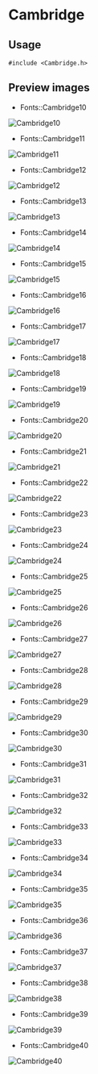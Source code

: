 Cambridge
==========

Usage
------

    #include <Cambridge.h>

Preview images
--------------
* Fonts::Cambridge10 

![Cambridge10](https://raw.githubusercontent.com/Cariad/Cambridge/master/Preview/Cambridge10.png)

* Fonts::Cambridge11 

![Cambridge11](https://raw.githubusercontent.com/Cariad/Cambridge/master/Preview/Cambridge11.png)

* Fonts::Cambridge12 

![Cambridge12](https://raw.githubusercontent.com/Cariad/Cambridge/master/Preview/Cambridge12.png)

* Fonts::Cambridge13 

![Cambridge13](https://raw.githubusercontent.com/Cariad/Cambridge/master/Preview/Cambridge13.png)

* Fonts::Cambridge14 

![Cambridge14](https://raw.githubusercontent.com/Cariad/Cambridge/master/Preview/Cambridge14.png)

* Fonts::Cambridge15 

![Cambridge15](https://raw.githubusercontent.com/Cariad/Cambridge/master/Preview/Cambridge15.png)

* Fonts::Cambridge16 

![Cambridge16](https://raw.githubusercontent.com/Cariad/Cambridge/master/Preview/Cambridge16.png)

* Fonts::Cambridge17 

![Cambridge17](https://raw.githubusercontent.com/Cariad/Cambridge/master/Preview/Cambridge17.png)

* Fonts::Cambridge18 

![Cambridge18](https://raw.githubusercontent.com/Cariad/Cambridge/master/Preview/Cambridge18.png)

* Fonts::Cambridge19 

![Cambridge19](https://raw.githubusercontent.com/Cariad/Cambridge/master/Preview/Cambridge19.png)

* Fonts::Cambridge20 

![Cambridge20](https://raw.githubusercontent.com/Cariad/Cambridge/master/Preview/Cambridge20.png)

* Fonts::Cambridge21 

![Cambridge21](https://raw.githubusercontent.com/Cariad/Cambridge/master/Preview/Cambridge21.png)

* Fonts::Cambridge22 

![Cambridge22](https://raw.githubusercontent.com/Cariad/Cambridge/master/Preview/Cambridge22.png)

* Fonts::Cambridge23 

![Cambridge23](https://raw.githubusercontent.com/Cariad/Cambridge/master/Preview/Cambridge23.png)

* Fonts::Cambridge24 

![Cambridge24](https://raw.githubusercontent.com/Cariad/Cambridge/master/Preview/Cambridge24.png)

* Fonts::Cambridge25 

![Cambridge25](https://raw.githubusercontent.com/Cariad/Cambridge/master/Preview/Cambridge25.png)

* Fonts::Cambridge26 

![Cambridge26](https://raw.githubusercontent.com/Cariad/Cambridge/master/Preview/Cambridge26.png)

* Fonts::Cambridge27 

![Cambridge27](https://raw.githubusercontent.com/Cariad/Cambridge/master/Preview/Cambridge27.png)

* Fonts::Cambridge28 

![Cambridge28](https://raw.githubusercontent.com/Cariad/Cambridge/master/Preview/Cambridge28.png)

* Fonts::Cambridge29 

![Cambridge29](https://raw.githubusercontent.com/Cariad/Cambridge/master/Preview/Cambridge29.png)

* Fonts::Cambridge30 

![Cambridge30](https://raw.githubusercontent.com/Cariad/Cambridge/master/Preview/Cambridge30.png)

* Fonts::Cambridge31 

![Cambridge31](https://raw.githubusercontent.com/Cariad/Cambridge/master/Preview/Cambridge31.png)

* Fonts::Cambridge32 

![Cambridge32](https://raw.githubusercontent.com/Cariad/Cambridge/master/Preview/Cambridge32.png)

* Fonts::Cambridge33 

![Cambridge33](https://raw.githubusercontent.com/Cariad/Cambridge/master/Preview/Cambridge33.png)

* Fonts::Cambridge34 

![Cambridge34](https://raw.githubusercontent.com/Cariad/Cambridge/master/Preview/Cambridge34.png)

* Fonts::Cambridge35 

![Cambridge35](https://raw.githubusercontent.com/Cariad/Cambridge/master/Preview/Cambridge35.png)

* Fonts::Cambridge36 

![Cambridge36](https://raw.githubusercontent.com/Cariad/Cambridge/master/Preview/Cambridge36.png)

* Fonts::Cambridge37 

![Cambridge37](https://raw.githubusercontent.com/Cariad/Cambridge/master/Preview/Cambridge37.png)

* Fonts::Cambridge38 

![Cambridge38](https://raw.githubusercontent.com/Cariad/Cambridge/master/Preview/Cambridge38.png)

* Fonts::Cambridge39 

![Cambridge39](https://raw.githubusercontent.com/Cariad/Cambridge/master/Preview/Cambridge39.png)

* Fonts::Cambridge40 

![Cambridge40](https://raw.githubusercontent.com/Cariad/Cambridge/master/Preview/Cambridge40.png)

